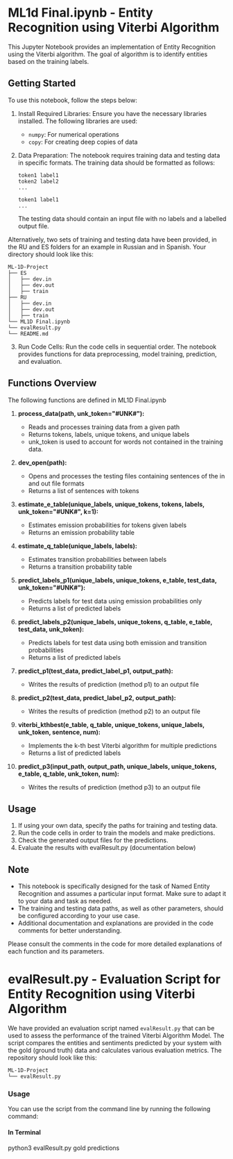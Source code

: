 # ML1d Final.ipynb - Entity Recognition using Viterbi Algorithm

This Jupyter Notebook provides an implementation of Entity Recognition using the Viterbi algorithm. The goal of algorithm is to identify entities based on the training labels.

## Getting Started

To use this notebook, follow the steps below:

1. Install Required Libraries: Ensure you have the necessary libraries installed. The following libraries are used:
   - `numpy`: For numerical operations
   - `copy`: For creating deep copies of data

2. Data Preparation: The notebook requires training data and testing data in specific formats. The training data should be formatted as follows:
   ```
   token1 label1
   token2 label2
   ...
   
   token1 label1
   ...
   ```
   The testing data should contain an input file with no labels and a labelled output file.

Alternatively, two sets of training and testing data have been provided, in the RU and ES folders for an example in Russian and in Spanish. Your directory should look like this:
   ```
   ML-1D-Project
   ├── ES
   │   ├── dev.in
   │   ├── dev.out
   │   ├── train
   ├── RU
   │   ├── dev.in
   │   ├── dev.out
   │   ├── train
   └── ML1D Final.ipynb
   └── evalResult.py
   └── README.md
   ```

3. Run Code Cells: Run the code cells in sequential order. The notebook provides functions for data preprocessing, model training, prediction, and evaluation.

## Functions Overview

The following functions are defined in ML1D Final.ipynb

1. **process_data(path, unk_token="#UNK#"):**
   - Reads and processes training data from a given path
   - Returns tokens, labels, unique tokens, and unique labels
   - unk_token is used to account for words not contained in the training data.

2. **dev_open(path):**
   - Opens and processes the testing files containing sentences of the in and out file formats
   - Returns a list of sentences with tokens

3. **estimate_e_table(unique_labels, unique_tokens, tokens, labels, unk_token="#UNK#", k=1):**
   - Estimates emission probabilities for tokens given labels
   - Returns an emission probability table

4. **estimate_q_table(unique_labels, labels):**
   - Estimates transition probabilities between labels
   - Returns a transition probability table

5. **predict_labels_p1(unique_labels, unique_tokens, e_table, test_data, unk_token="#UNK#"):**
   - Predicts labels for test data using emission probabilities only
   - Returns a list of predicted labels

6. **predict_labels_p2(unique_labels, unique_tokens, q_table, e_table, test_data, unk_token):**
   - Predicts labels for test data using both emission and transition probabilities
   - Returns a list of predicted labels

7. **predict_p1(test_data, predict_label_p1, output_path):**
   - Writes the results of prediction (method p1) to an output file

8. **predict_p2(test_data, predict_label_p2, output_path):**
   - Writes the results of prediction (method p2) to an output file

9. **viterbi_kthbest(e_table, q_table, unique_tokens, unique_labels, unk_token, sentence, num):**
   - Implements the k-th best Viterbi algorithm for multiple predictions
   - Returns a list of predicted labels

10. **predict_p3(input_path, output_path, unique_labels, unique_tokens, e_table, q_table, unk_token, num):**
    - Writes the results of prediction (method p3) to an output file

## Usage

1. If using your own data, specify the paths for training and testing data.
2. Run the code cells in order to train the models and make predictions.
3. Check the generated output files for the predictions.
4. Evaluate the results with evalResult.py (documentation below)

## Note

- This notebook is specifically designed for the task of Named Entity Recognition and assumes a particular input format. Make sure to adapt it to your data and task as needed.
- The training and testing data paths, as well as other parameters, should be configured according to your use case.
- Additional documentation and explanations are provided in the code comments for better understanding.

Please consult the comments in the code for more detailed explanations of each function and its parameters.

# evalResult.py - Evaluation Script for Entity Recognition using Viterbi Algorithm

We have provided an evaluation script named `evalResult.py` that can be used to assess the performance of the trained Viterbi Algorithm Model. The script compares the entities and sentiments predicted by your system with the gold (ground truth) data and calculates various evaluation metrics. The repository should look like this:
   ```
   ML-1D-Project
   └── evalResult.py
   ```

### Usage

You can use the script from the command line by running the following command:

#### In Terminal

python3 evalResult.py gold predictions

